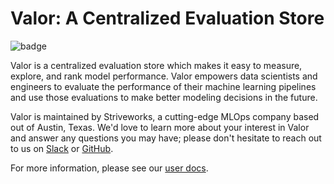 # Valor: A Centralized Evaluation Store

![badge](https://img.shields.io/endpoint?url=https://gist.githubusercontent.com/ekorman/c002bbe8c0e479921401b884f4b9fc53/raw/valor-coverage.json)

Valor is a centralized evaluation store which makes it easy to measure, explore, and rank model performance. Valor empowers data scientists and engineers to evaluate the performance of their machine learning pipelines and use those evaluations to make better modeling decisions in the future.

Valor is maintained by Striveworks, a cutting-edge MLOps company based out of Austin, Texas. We'd love to learn more about your interest in Valor and answer any questions you may have; please don't hesitate to reach out to us on [Slack](https://striveworks-public.slack.com/join/shared_invite/zt-1a0jx768y-2J1fffN~b4fXYM8GecvOhA#/shared-invite/email) or [GitHub](https://github.com/striveworks/valor).

For more information, please see our [user docs](https://striveworks.github.io/valor/).
